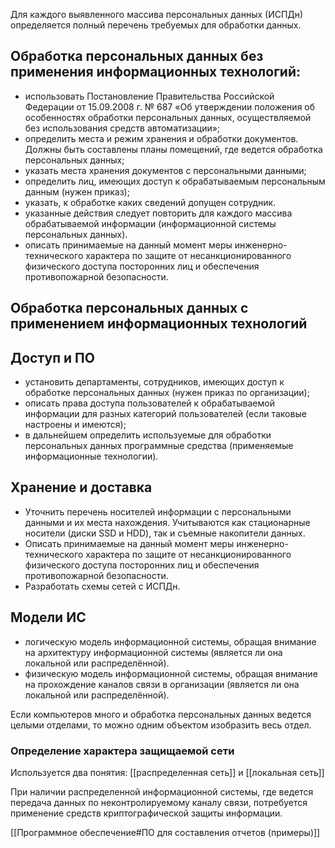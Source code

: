 Для каждого выявленного массива персональных данных (ИСПДн) определяется полный перечень требуемых для обработки данных.


## Обработка персональных данных без применения информационных технологий:

- использовать Постановление Правительства Российской Федерации от 15.09.2008 г. № 687 «Об утверждении положения об особенностях обработки персональных данных, осуществляемой без использования средств автоматизации»;
- определить места и режим хранения и обработки документов. Должны быть составлены планы помещений, где ведется обработка персональных данных;
- указать места хранения документов с персональными данными;
- определить лиц, имеющих доступ к обрабатываемым персональным данным (нужен приказ);
- указать, к обработке каких сведений допущен сотрудник.
- указанные действия следует повторить для каждого массива обрабатываемой информации (информационной системы персональных данных).
- описать принимаемые на данный момент меры инженерно-технического характера по защите от несанкционированного физического доступа посторонних лиц и обеспечения противопожарной безопасности.

## Обработка персональных данных с применением информационных технологий

## Доступ и ПО

- установить департаменты, сотрудников, имеющих доступ к обработке персональных данных (нужен приказ по организации);
- описать права доступа пользователей к обрабатываемой информации для разных категорий пользователей (если таковые настроены и имеются);
- в дальнейшем определить используемые для обработки персональных данных программные средства (применяемые информационные технологии).

## Хранение и доставка

- Уточнить перечень носителей информации с персональными данными и их места нахождения. Учитываются как стационарные носители (диски SSD и HDD), так и съемные накопители данных.
- Описать принимаемые на данный момент меры инженерно-технического характера по защите от несанкционированного физического доступа посторонних лиц и обеспечения противопожарной безопасности.
- Разработать схемы сетей с ИСПДн.


## Модели ИС

- логическую модель информационной системы, обращая внимание на архитектуру информационной системы (является ли она локальной или распределённой).
- физическую модель информационной системы, обращая внимание на прохождение каналов связи в организации (является ли она локальной или распределённой).

Если компьютеров много и обработка персональных данных ведется целыми отделами, то можно одним объектом изобразить весь отдел.

### Определение характера защищаемой сети

Используется два понятия: [[распределенная сеть]] и [[локальная сеть]]

При наличии распределенной информационной системы, где ведется передача данных по неконтролируемому каналу связи, потребуется применение средств криптографической защиты информации.

[[Программное обеспечение#ПО для составления отчетов (примеры)]]

